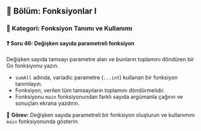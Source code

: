 ## 📘 Bölüm: Fonksiyonlar I  
### 🔹 Kategori: Fonksiyon Tanımı ve Kullanımı  
#### ❓ Soru 46: Değişken sayıda parametreli fonksiyon

Değişken sayıda tamsayı parametre alan ve bunların toplamını döndüren bir Go fonksiyonu yazın.

- `sumAll` adında, variadic parametre (`...int`) kullanan bir fonksiyon tanımlayın.
- Fonksiyon, verilen tüm tamsayıların toplamını döndürmelidir.
- Fonksiyonu `main` fonksiyonundan farklı sayıda argümanla çağırın ve sonuçları ekrana yazdırın.

🔧 **Görev:** Değişken sayıda parametreli bir fonksiyon oluşturun ve kullanımını `main` fonksiyonunda gösterin.

